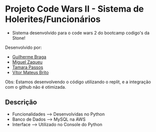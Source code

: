 # Projeto Code Wars II - Sistema de Holerites/Funcionários
- Sistema desenvolvido para o code wars 2 do bootcamp codigo's da Stone!

Desenvolvido por:
- <a href="https://github.com/guizao92" title="Clique e acesse agora!" target="_blank">Guilherme Braga</a>
- <a href="https://github.com/miguelzph/codewars2" title="Clique e acesse agora!" target="_blank">Miguel Zaqueu</a>
- <a href="https://github.com/Tahpassos" title="Clique e acesse agora!" target="_blank">Tamara Passos</a>
- <a href="https://github.com/VitorMath" title="Clique e acesse agora!" target="_blank">Vítor Mateus Brito</a>

Obs: Estamos desenvolvendo o código utilizando o replit, e a integração com o github não é otimizada.

## Descrição
- Funcionalidades --> Desenvolvidas no Python
- Banco de Dados --> MySQL na AWS
- Interface --> Utilizado no Console do Python